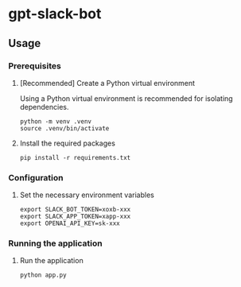 # gpt-slack-bot

## Usage

### Prerequisites

1. [Recommended] Create a Python virtual environment

    Using a Python virtual environment is recommended for isolating dependencies.

    ```shell
    python -m venv .venv
    source .venv/bin/activate
    ```

1. Install the required packages

    ```shell
    pip install -r requirements.txt
    ```

### Configuration

1. Set the necessary environment variables

    ```shell
    export SLACK_BOT_TOKEN=xoxb-xxx
    export SLACK_APP_TOKEN=xapp-xxx
    export OPENAI_API_KEY=sk-xxx
    ```

### Running the application

1. Run the application

    ```shell
    python app.py
    ```

